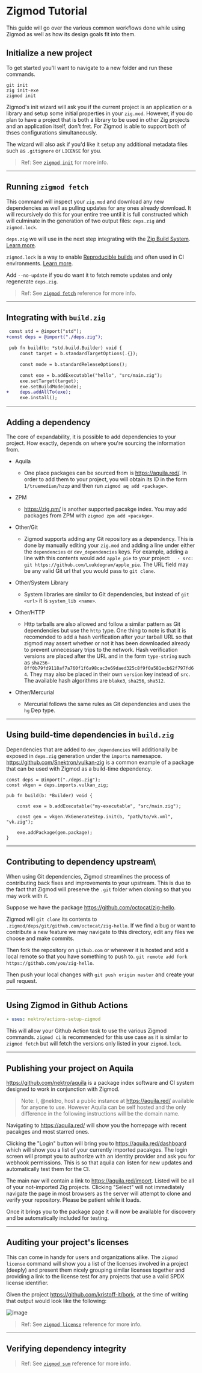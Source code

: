 # Zigmod Tutorial

This guide will go over the various common workflows done while using Zigmod as well as how its design goals fit into them.

## Initialize a new project
To get started you'll want to navigate to a new folder and run these commands.

```
git init
zig init-exe
zigmod init
```

Zigmod's init wizard will ask you if the current project is an application or a library and setup some initial properties in your `zig.mod`. However, if you do plan to have a project that is both a library to be used in other Zig projects and an application itself, don't fret. For Zigmod is able to support both of thses configurations simultaneously.

The wizard will also ask if you'd like it setup any additional metadata files such as `.gitignore` or `LICENSE` for you.

> Ref: See [`zigmod init`](./commands/init.md) for more info.

---
## Running `zigmod fetch`
This command will inspect your `zig.mod` and download any new dependencies as well as pulling updates for any ones already download. It will recursively do this for your entire tree until it is full constructed which will culminate in the generation of two output files: `deps.zig` and `zigmod.lock`.

`deps.zig` we will use in the next step integrating with the [Zig Build System](https://ziglang.org/documentation/master/#Zig-Build-System). [Learn more](./deps.zig.md).

`zigmod.lock` is a way to enable [Reproducible builds](https://reproducible-builds.org/) and often used in CI environments. [Learn more](./commands/ci.md).

Add `--no-update` if you do want it to fetch remote updates and only regenerate `deps.zig`.

> Ref: See [`zigmod fetch`](commands/fetch.md) reference for more info.

---
## Integrating with `build.zig`
```diff
 const std = @import("std");
+const deps = @import("./deps.zig");

 pub fn build(b: *std.build.Builder) void {
     const target = b.standardTargetOptions(.{});

     const mode = b.standardReleaseOptions();

     const exe = b.addExecutable("hello", "src/main.zig");
     exe.setTarget(target);
     exe.setBuildMode(mode);
+    deps.addAllTo(exe);
     exe.install();
```

---
## Adding a dependency
The core of expandability, it is possible to add dependencies to your project. How exactly, depends on where you're sourcing the information from.

- Aquila
     - One place packages can be sourced from is https://aquila.red/. In order to add them to your project, you will obtain its ID in the form `1/truemedian/hzzp` and then run `zigmod aq add <package>`.

- ZPM
     - https://zig.pm/ is another supported pacakge index. You may add packages from ZPM with `zigmod zpm add <pacakge>`.

- Other/Git
     - Zigmod supports adding any Git repository as a dependency. This is done by manually editing your `zig.mod` and adding a line under either the `dependencies` or `dev_dependencies` keys. For example, adding a line with this contents would add `apple_pie` to your project: `  - src: git https://github.com/Luukdegram/apple_pie`. The URL field may be any valid Git url that you would pass to `git clone`.

- Other/System Library
     - System libraries are similar to Git dependencies, but instead of `git <url>` it is `system_lib <name>`.

- Other/HTTP
     - Http tarballs are also allowed and follow a similar pattern as Git dependencies but use the `http` type. One thing to note is that it is recomended to add a hash verification after your tarball URL so that zigmod may assert whether or not it has been downloaded already to prevent unnecessary trips to the network. Hash verification versions are placed after the URL and in the form `type-string` such as `sha256-8ff0b79fd9118af7a760f1f6a98cac3e69daed325c8f9f0a581ecb62f797fd64`. They may also be placed in their own `version` key instead of `src`. The available hash algorithms are `blake3`, `sha256`, `sha512`.

- Other/Mercurial
     - Mercurial follows the same rules as Git dependencies and uses the `hg` Dep type.

---
## Using build-time dependencies in `build.zig`
Dependencies that are added to `dev_dependencies` will additionally be exposed in `deps.zig` generation under the `imports` namesapce. https://github.com/Snektron/vulkan-zig is a common example of a package that can be used with Zigmod as a build-time dependency.

```zig
const deps = @import("./deps.zig");
const vkgen = deps.imports.vulkan_zig;

pub fn build(b: *Builder) void {

    const exe = b.addExecutable("my-executable", "src/main.zig");

    const gen = vkgen.VkGenerateStep.init(b, "path/to/vk.xml", "vk.zig");

    exe.addPackage(gen.package);
}
```

---
## Contributing to dependency upstream\
When using Git dependencies, Zigmod streamlines the process of contributing back fixes and improvements to your upstream. This is due to the fact that Zigmod will preserve the `.git` folder when cloning so that you may work with it.

Suppose we have the package https://github.com/octocat/zig-hello.

Zigmod will `git clone` its contents to `.zigmod/deps/git/github.com/octocat/zig-hello`. If we find a bug or want to contribute a new feature we may navigate to this directory, edit any files we choose and make commits.

Then fork the repository on `github.com` or wherever it is hosted and add a local remote so that you have something to push to. `git remote add fork https://github.com/you/zig-hello`.

Then push your local changes with `git push origin master` and create your pull request.

---
## Using Zigmod in Github Actions
```yml
- uses: nektro/actions-setup-zigmod
```

This will allow your Github Action task to use the various Zigmod commands. `zigmod ci` is recommended for this use case as it is similar to `zigmod fetch` but will fetch the versions only listed in your `zigmod.lock`.

---
## Publishing your project on Aquila
https://github.com/nektro/aquila is a package index software and CI system designed to work in conjunction with Zigmod.

> Note: I, @nektro, host a public instance at https://aquila.red/ available for anyone to use. However Aquila can be self hosted and the only difference in the following instructions will be the domain name.

Navigating to https://aquila.red/ will show you the homepage with recent pacakges and most starred ones.

Clicking the "Login" button will bring you to https://aquila.red/dashboard which will show you a list of your currently imported pacakges. The login screen will prompt you to authorize with an identity provider and ask you for webhook permissions. This is so that aquila can listen for new updates and automatically test them for the CI.

The main nav will contain a link to https://aquila.red/import. Listed will be all of your not-imported Zig projects. Clicking "Select" will not immediately navigate the page in most browsers as the server will attempt to clone and verify your repository. Please be patient while it loads.

Once it brings you to the package page it will now be available for discovery and be automatically included for testing.

---
## Auditing your project's licenses
This can come in handy for users and organizations alike. The `zigmod license` command will show you a list of the licenses involved in a project (deeply) and present them nicely grouping similar licenses together and providing a link to the license test for any projects that use a valid SPDX license identifier.

Given the project https://github.com/kristoff-it/bork, at the time of writing that output would look like the following:

![image](https://user-images.githubusercontent.com/5464072/130309694-180da454-553d-4136-a7ac-0f4f3f5ecf3d.png)

> Ref: See [`zigmod license`](commands/license_.md) reference for more info.

---
## Verifying dependency integrity

> Ref: See [`zigmod sum`](commands/sum.md) reference for more info.

